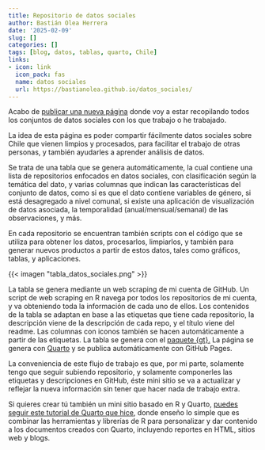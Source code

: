 ```yaml
---
title: Repositorio de datos sociales
author: Bastián Olea Herrera
date: '2025-02-09'
slug: []
categories: []
tags: [blog, datos, tablas, quarto, Chile]
links:
- icon: link
  icon_pack: fas
  name: datos sociales
  url: https://bastianolea.github.io/datos_sociales/
---
```


Acabo de [publicar una nueva página](https://bastianolea.github.io/datos_sociales/) donde voy a estar recopilando todos los conjuntos de datos sociales con los que trabajo o he trabajado. 

La idea de esta página es poder compartir fácilmente datos sociales sobre Chile que vienen limpios y procesados, para facilitar el trabajo de otras personas, y también ayudarles a aprender análisis de datos. 

Se trata de una tabla que se genera automáticamente, la cual contiene una lista de repositorios enfocados en datos sociales, con clasificación según la temática del dato, y varias columnas que indican las características del conjunto de datos, como si es que el dato contiene variables de género, si está desagregado a nivel comunal, si existe una aplicación de visualización de datos asociada, la temporalidad (anual/mensual/semanal) de las observaciones, y más.

En cada repositorio se encuentran también scripts con el código que se utiliza para obtener los datos, procesarlos, limpiarlos, y también para generar nuevos productos a partir de estos datos, tales como gráficos, tablas, y aplicaciones.

{{< imagen "tabla_datos_sociales.png" >}}

La tabla se genera mediante un web scraping de mi cuenta de GitHub. Un script de web scraping en R navega por todos los repositorios de mi cuenta, y va obteniendo toda la información de cada uno de ellos. Los contenidos de la tabla se adaptan en base a las etiquetas que tiene cada repositorio, la descripción viene de la descripción de cada repo, y el título viene del readme. Las columnas con iconos también se hacen automáticamente a partir de las etiquetas. La tabla se genera con el [paquete {gt}.](https://gt.rstudio.com) La página se genera con [Quarto](https://github.com/quarto-dev/quarto-r) y se publica automáticamente con GitHub Pages.

La conveniencia de este flujo de trabajo es que, por mi parte, solamente tengo que seguir subiendo repositorio, y solamente componerles las etiquetas y descripciones en GitHub, éste mini sitio se va a actualizar y reflejar la nueva información sin tener que hacer nada de trabajo extra.

Si quieres crear tú también un mini sitio basado en R y Quarto, [puedes seguir este tutorial de Quarto que hice](https://bastianolea.rbind.io/blog/quarto_reportes/), donde enseño lo simple que es combinar las herramientas y librerías de R para personalizar y dar contenido a los documentos creados con Quarto, incluyendo reportes en HTML, sitios web y blogs.